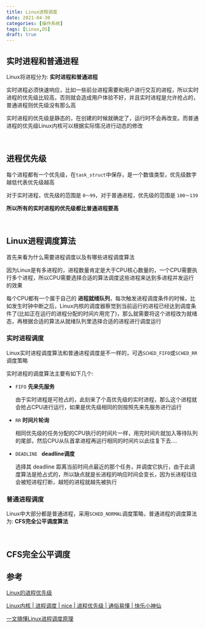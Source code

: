 ```yaml
---
title: Linux进程调度
date: 2021-04-30
categories: [操作系统]
tags: [Linux,OS]  
draft: true
---
```


## 实时进程和普通进程

Linux将进程分为: **实时进程和普通进程**

实时进程必须快速响应，比如一些前台进程需要和用户进行交互的进程，所以实时进程的优先级比较高，否则就会造成用户体验不好，并且实时进程是允许抢占的，普通进程则优先级没有那么高

实时进程的优先级是静态的，在创建的时候就确定了，运行时不会再改变。而普通进程的优先级Linux内核可以根据实际情况进行动态的修改

​        

## 进程优先级

每个进程都有一个优先级，在`task_struct`中保存，是一个数值类型，优先级数字越低代表优先级越高

对于实时进程，优先级的范围是 `0～99`，对于普通进程，优先级的范围是 `100～139`

**所以所有的实时进程的优先级都比普通进程要高**

​    

## Linux进程调度算法

首先来看为什么需要进程调度以及有哪些进程调度算法

因为Linux是有多进程的，进程数量肯定是大于CPU核心数量的，一个CPU需要执行多个进程，所以CPU需要选择合适的算法调度这些进程来达到多进程并发运行的效果

每个CPU都有一个属于自己的 **进程就绪队列**，每次触发进程调度条件的时候，比如发生时钟中断之后，Linux内核的调度器察觉到当前运行的进程已经达到调度条件了(比如正在运行的进程分配的时间片用完了)，那么就需要将这个进程改为就绪态，再根据合适的算法从就绪队列里选择合适的进程进行调度运行

### 实时进程调度

Linux实时进程调度算法和普通进程调度是不一样的，可选`SCHED_FIFO`或`SCHED_RR`调度策略

实时进程的调度算法主要有如下几个:

- `FIFO` **先来先服务**

    由于实时进程是可抢占的，此刻来了个高优先级的实时进程，那么这个进程就会抢占CPU进行运行，如果是优先级相同的则按照先来先服务进行运行

- `RR` **时间片轮询**

    相同优先级的任务分配的CPU执行的时间片一样，用完时间片就加入等待队列的尾部，然后CPU从队首拿进程再运行相同的时间片以此往复下去....

- `DEADLINE `  **deadline调度**  

    选择其 deadline 距离当前时间点最近的那个任务，并调度它执行，由于此调度算法是抢占式的，所以缺点就是长进程的响应时间会变长，因为长进程往往会被短进程打断，越短的进程就越先被执行

### 普通进程调度

Linux中大部分都是普通进程，采用`SCHED_NORMAL`调度策略，普通进程的调度算法为: **CFS完全公平调度算法**

​    

## CFS完全公平调度





## 参考

[Linux的进程优先级](https://zorrozou.github.io/docs/books/linuxde-jin-cheng-you-xian-ji.html)

[Linux内核 | 进程调度 | nice | 进程优先级 | 通俗易懂 | 快乐小神仙](https://www.bilibili.com/video/BV1dK411G7Hc?p=7&spm_id_from=pageDriver)

[一文搞懂Linux进程调度原理](https://zhuanlan.zhihu.com/p/348813914)